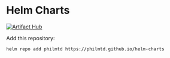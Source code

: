 # Helm Charts
[![Artifact Hub](https://img.shields.io/endpoint?url=https://artifacthub.io/badge/repository/philmtd)](https://artifacthub.io/packages/search?repo=philmtd)

Add this repository:

    helm repo add philmtd https://philmtd.github.io/helm-charts
